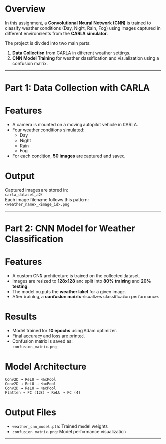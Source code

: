 # Overview
In this assignment, a **Convolutional Neural Network (CNN)** is trained to classify weather conditions (Day, Night, Rain, Fog) using images captured in different environments from the **CARLA simulator**.

The project is divided into two main parts:
1. **Data Collection** from CARLA in different weather settings.
2. **CNN Model Training** for weather classification and visualization using a confusion matrix.

---

# Part 1: Data Collection with CARLA

# Features
- A camera is mounted on a moving autopilot vehicle in CARLA.
- Four weather conditions simulated:
  - Day
  - Night
  - Rain
  - Fog
- For each condition, **50 images** are captured and saved.

# Output
Captured images are stored in:  
`carla_dataset_a2/`  
Each image filename follows this pattern:  
`<weather_name>_<image_id>.png`

---

# Part 2: CNN Model for Weather Classification

# Features
- A custom CNN architecture is trained on the collected dataset.
- Images are resized to **128x128** and split into **80% training** and **20% testing**.
- The model outputs the **weather label** for a given image.
- After training, a **confusion matrix** visualizes classification performance.

# Results
- Model trained for **10 epochs** using Adam optimizer.
- Final accuracy and loss are printed.
- Confusion matrix is saved as:  
  `confusion_matrix.png`

# Model Architecture
```plaintext
Conv2D → ReLU → MaxPool
Conv2D → ReLU → MaxPool
Conv2D → ReLU → MaxPool
Flatten → FC (128) → ReLU → FC (4)
```

# Output Files
- `weather_cnn_model.pth`: Trained model weights
- `confusion_matrix.png`: Model performance visualization

---